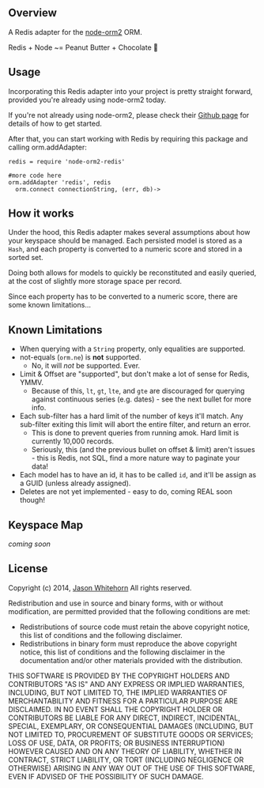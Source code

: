 ## Overview

A Redis adapter for the [node-orm2](https://github.com/dresende/node-orm2) ORM.

Redis + Node ~= Peanut Butter + Chocolate :blue_heart:

## Usage

Incorporating this Redis adapter into your project is pretty straight forward, provided you're already using node-orm2 today.

If you're not already using node-orm2, please check their [Github page](https://github.com/dresende/node-orm2) for details of how to get started.

After that, you can start working with Redis by requiring this package and calling orm.addAdapter:

    redis = require 'node-orm2-redis'

    #more code here
    orm.addAdapter 'redis', redis
      orm.connect connectionString, (err, db)->

## How it works

Under the hood, this Redis adapter makes several assumptions about how your keyspace should be managed.
Each persisted model is stored as a `Hash`, and each property is converted to a numeric score and stored in a sorted set.

Doing both allows for models to quickly be reconstituted and easily queried, at the cost of slightly more storage space per record.

Since each property has to be converted to a numeric score, there are some known limitations...

## Known Limitations

* When querying with a `String` property, only equalities are supported.
* not-equals (`orm.ne`) is **not** supported.
  * No, it will _not_ be supported. Ever.
* Limit & Offset are "supported", but don't make a lot of sense for Redis, YMMV.
  * Because of this, `lt`, `gt`, `lte`, and `gte` are discouraged for querying against continuous series (e.g. dates) - see the next bullet for more info.
* Each sub-filter has a hard limit of the number of keys it'll match. Any sub-filter exiting this limit will abort the entire filter, and return an error.
  * This is done to prevent queries from running amok. Hard limit is currently 10,000 records.
  * Seriously, this (and the previous bullet on offset & limit) aren't issues - this is Redis, not SQL, find a more nature way to paginate your data!
* Each model has to have an id, it has to be called `id`, and it'll be assign as a GUID (unless already assigned).
* Deletes are not yet implemented - easy to do, coming REAL soon though!

## Keyspace Map

_coming soon_

## License

Copyright (c) 2014, [Jason Whitehorn](https://github.com/jwhitehorn)
All rights reserved.

Redistribution and use in source and binary forms, with or without modification, are permitted provided that the following conditions are met:

* Redistributions of source code must retain the above copyright notice, this list of conditions and the following disclaimer.
* Redistributions in binary form must reproduce the above copyright notice, this list of conditions and the following disclaimer in the documentation and/or other materials provided with the distribution.

THIS SOFTWARE IS PROVIDED BY THE COPYRIGHT HOLDERS AND CONTRIBUTORS "AS IS" AND ANY EXPRESS OR IMPLIED WARRANTIES, INCLUDING, BUT NOT LIMITED TO, THE IMPLIED WARRANTIES OF MERCHANTABILITY AND FITNESS FOR A PARTICULAR PURPOSE ARE DISCLAIMED. IN NO EVENT SHALL THE COPYRIGHT HOLDER OR CONTRIBUTORS BE LIABLE FOR ANY DIRECT, INDIRECT, INCIDENTAL, SPECIAL, EXEMPLARY, OR CONSEQUENTIAL DAMAGES (INCLUDING, BUT NOT LIMITED TO, PROCUREMENT OF SUBSTITUTE GOODS OR SERVICES; LOSS OF USE, DATA, OR PROFITS; OR BUSINESS INTERRUPTION) HOWEVER CAUSED AND ON ANY THEORY OF LIABILITY, WHETHER IN CONTRACT, STRICT LIABILITY, OR TORT (INCLUDING NEGLIGENCE OR OTHERWISE) ARISING IN ANY WAY OUT OF THE USE OF THIS SOFTWARE, EVEN IF ADVISED OF THE POSSIBILITY OF SUCH DAMAGE.
